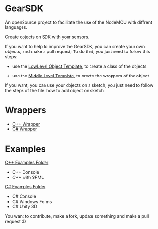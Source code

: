 # GearSDK
An openSource project to facilitate the use of the NodeMCU with diffrent languages.

Create objects on SDK with your sensors.

If you want to help to improve the GearSDK, you can create your own objects, and make a pull request;
To do that, you just need to follow this steps:

   * use the [LowLevel Object Template](https://github.com/PedroRossa/GearSDK/tree/master/LowLevel%20Toolkit/NewObject_Template), to create a class of the objects

   * use the [Middle Level Template](https://github.com/PedroRossa/GearSDK/tree/master/MiddleLevel%20Toolkit/Wrappers/C%2B%2B/_Template), to create the wrappers of the object

If you want, you can use your objects on a sketch, you just need to follow the steps of the file: how to add object on sketch



# Wrappers
 - [C++ Wrapper](https://github.com/PedroRossa/GearSDK/tree/master/MiddleLevel%20Toolkit/Wrappers/C%2B%2B)
 - [C# Wrapper](https://github.com/PedroRossa/GearSDK/tree/master/MiddleLevel%20Toolkit/Wrappers/C%23)
 
 
 # Examples
 [C++ Examples Folder](https://github.com/PedroRossa/GearSDK/tree/master/MiddleLevel%20Toolkit/Examples/C%2B%2B)
  - C++ Console
  - C++ with SFML
  
  [C# Examples Folder](https://github.com/PedroRossa/GearSDK/tree/master/MiddleLevel%20Toolkit/Examples/C%23)
  - C# Console
  - C# Windows Forms
  - C# Unity 3D

You want to contribute, make a fork, update something and make a pull request :D
